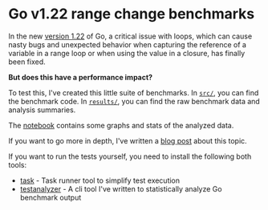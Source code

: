 # Go v1.22 range change benchmarks

In the new [version 1.22]((https://tip.golang.org/doc/go1.22)) of Go, a critical issue with loops, which can cause nasty bugs and unexpected behavior when capturing the reference of a variable in a range loop or when using the value in a closure, has finally been fixed.

**But does this have a performance impact?**

To test this, I've created this little suite of benchmarks. In [`src/`](src/), you can find the benchmark code. In [`results/`](results/), you can find the raw benchmark data and analysis summaries.

The [notebook](notebook.ipynb) contains some graphs and stats of the analyzed data.

If you want to go more in depth, I've written a [blog post](https://blog.zekro.de/how-the-new-loops-in-go-might-be-a-performance-trap) about this topic.

If you want to run the tests yourself, you need to install the following both tools:
- [task](https://taskfile.dev) - Task runner tool to simplify test execution
- [testanalyzer](https://github.com/zekroTJA/testanalyzer/) - A cli tool I've written to statistically analyze Go benchmark output